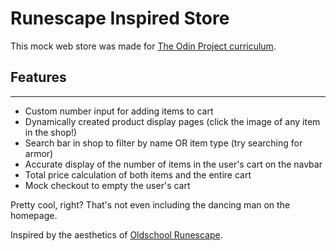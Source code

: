 # Runescape Inspired Store

This mock web store was made for [The Odin Project curriculum](https://www.theodinproject.com/lessons/node-path-javascript-shopping-cart).

## Features
***
* Custom number input for adding items to cart
* Dynamically created product display pages (click the image of any item in the shop!)
* Search bar in shop to filter by name OR item type (try searching for armor)
* Accurate display of the number of items in the user's cart on the navbar
* Total price calculation of both items and the entire cart
* Mock checkout to empty the user's cart

Pretty cool, right?
That's not even including the dancing man on the homepage.

Inspired by the aesthetics of [Oldschool Runescape](https://oldschool.runescape.wiki/).